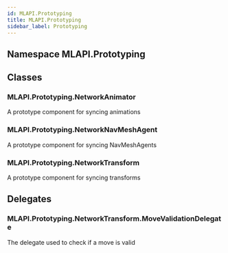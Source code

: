 ```yaml
---  
id: MLAPI.Prototyping  
title: MLAPI.Prototyping
sidebar_label: Prototyping
---
```


## Namespace MLAPI.Prototyping

<div class="markdown level0 summary">

</div>

<div class="markdown level0 conceptual">

</div>

<div class="markdown level0 remarks">

</div>

## Classes

### MLAPI.Prototyping.NetworkAnimator

<div class="section">

A prototype component for syncing animations

</div>

### MLAPI.Prototyping.NetworkNavMeshAgent

<div class="section">

A prototype component for syncing NavMeshAgents

</div>

### MLAPI.Prototyping.NetworkTransform

<div class="section">

A prototype component for syncing transforms

</div>

## Delegates

### MLAPI.Prototyping.NetworkTransform.MoveValidationDelegate

<div class="section">

The delegate used to check if a move is valid

</div>
